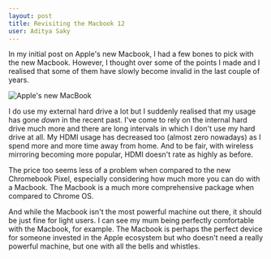 ```yaml
---
layout: post
title: Revisiting the Macbook 12
user: Aditya Saky
---
```


In my initial post on Apple's new Macbook, I had a few bones to pick with the new Macbook. However, I thought over some of the points I made and I realised that some of them have slowly become invalid in the last couple of years.

![Apple's new MacBook](http://saky.in/images/apple-macbook.jpg "Taken from MacWorld")

I do use my external hard drive a lot but I suddenly realised that my usage has gone *down* in the recent past. I've come to rely on the internal hard drive much more and there are long intervals in which I don't use my hard drive at all. My HDMI usage has decreased too (almost zero nowadays) as I spend more and more time away from home. And to be fair, with wireless mirroring becoming more popular, HDMI doesn't rate as highly as before.

The price too seems less of a problem when compared to the new Chromebook Pixel, especially considering how much more you can do with a Macbook. The Macbook is a much more comprehensive package when compared to Chrome OS.

And while the Macbook isn't the most powerful machine out there, it should be just fine for light users. I can see my mum being perfectly comfortable with the Macbook, for example. The Macbook is perhaps the perfect device for someone invested in the Apple ecosystem but who doesn't need a really powerful machine, but one with all the bells and whistles.
